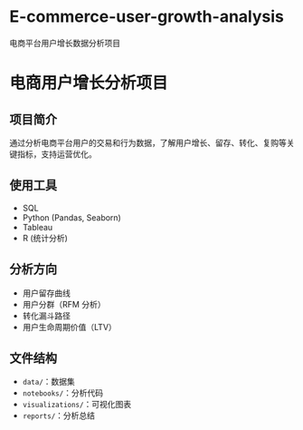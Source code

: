 # E-commerce-user-growth-analysis
电商平台用户增长数据分析项目
# 电商用户增长分析项目

## 项目简介
通过分析电商平台用户的交易和行为数据，了解用户增长、留存、转化、复购等关键指标，支持运营优化。

## 使用工具
- SQL
- Python (Pandas, Seaborn)
- Tableau
- R (统计分析)

## 分析方向
- 用户留存曲线
- 用户分群（RFM 分析）
- 转化漏斗路径
- 用户生命周期价值（LTV）

## 文件结构
- `data/`：数据集
- `notebooks/`：分析代码
- `visualizations/`：可视化图表
- `reports/`：分析总结
